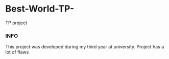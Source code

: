 # Best-World-TP-
TP project

### INFO

This project was developed during my third year at university.
Project has a lot of flaws  

